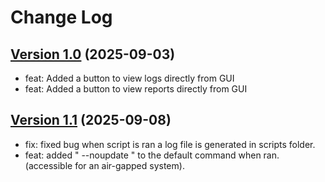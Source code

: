 # Change Log

## [Version 1.0](https://github.com/ItsTriich/DependencyCheckGUI/releases/tag/v1.0) (2025-09-03)

- feat: Added a button to view logs directly from GUI
- feat: Added a button to view reports directly from GUI

## [Version 1.1](https://github.com/ItsTriich/DependencyCheckGUI/releases/tag/v1.1) (2025-09-08)

- fix: fixed bug when script is ran a log file is generated in scripts folder.
- feat: added " --noupdate " to the default command when ran. (accessible for an air-gapped system).